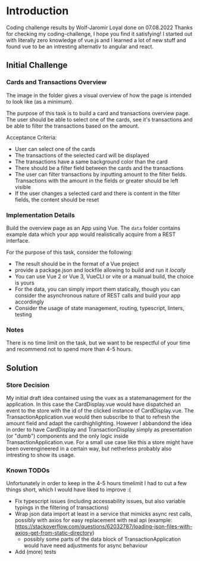 # Introduction
Coding challenge results by Wolf-Jaromir Loyal done on 07.08.2022
Thanks for checking my coding-challenge, I hope you find it satisfying!
I started out with literally zero knowledge of vue.js and I learned a lot of new stuff and found vue to be an intresting alternativ to angular and react.

## Initial Challenge
### Cards and Transactions Overview

The image in the folder gives a visual overview of how the page is intended to look like (as a minimum). 

The purpose of this task is to build a card and transactions overview page. The user should be able to select one of the cards, see it's transactions and be able to filter the transactions based on the amount.

Acceptance Criteria:

- User can select one of the cards
- The transactions of the selected card will be displayed
- The transactions have a same background color than the card
- There should be a filter field between the cards and the transactions
- The user can filter transactions by inputting amount to the filter fields. Transactions with the amount in the fields or greater should be left visible
- If the user changes a selected card and there is content in the filter fields, the content should be reset

### Implementation Details

Build the overview page as an App using Vue. The `data` folder contains example data which your app would realistically acquire from a REST interface.

For the purpose of this task, consider the following:
- The result should be in the format of a Vue project 
- provide a package.json and lockfile allowing to build and run it *locally*
- You can use Vue 2 or Vue 3, VueCLI or vite or a manual build, the choice is yours
- For the data, you can simply import them statically, though you can consider the asynchronous nature of REST calls and build your app accordingly
- Consider the usage of state management, routing, typescript, linters, testing

### Notes
There is no time limit on the task, but we want to be respectful of your time and recommend not to spend more than 4-5 hours.

## Solution
### Store Decision
My initial draft idea contained using the vuex as a statemanagement for the application.
In this case the CardDisplay.vue would have dispatched an event to the store with the id of the clicked instance of CardDisplay.vue. The TransactionApplication.vue would then subscribe to that to refresh the amount field and adapt the cardhighlighting.
However I abbandond the idea in order to have CardDisplay and TransactionDisplay simply as presentation (or "dumb") components and the only logic inside TransactionApplication.vue. For a small use case like this a store might have been overengineered in a certain way, but netherless probably also intresting to show its usage.

### Known TODOs
Unfortunately in order to keep in the 4-5 hours timelimit I had to cut a few things short, which I would have liked to improve  :(
- Fix typescript issues (including accessability issues, but also variable typings in the filtering of transactions)
- Wrap json data import at least in a service that mimicks async rest calls, possibly with axios for easy replacement with real api (example: https://stackoverflow.com/questions/62032787/loading-json-files-with-axios-get-from-static-directory)
  - possibly some parts of the data block of TransactionApplication would have need adjustments for async behaviour
- Add (more) tests
